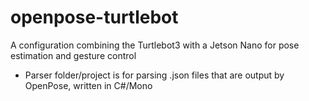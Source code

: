 # openpose-turtlebot
A configuration combining the Turtlebot3 with a Jetson Nano for pose estimation and gesture control

* Parser folder/project is for parsing .json files that are output by OpenPose, written in C#/Mono
